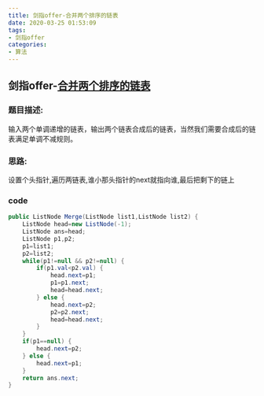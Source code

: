 ```yaml
---
title: 剑指offer-合并两个排序的链表
date: 2020-03-25 01:53:09
tags:
- 剑指offer
categories:
- 算法
---
```

## 剑指offer-[合并两个排序的链表](https://www.nowcoder.com/practice/d8b6b4358f774294a89de2a6ac4d9337?tpId=13&tqId=11169&tPage=1&rp=1&ru=/ta/coding-interviews&qru=/ta/coding-interviews/question-ranking)

### 题目描述:

输入两个单调递增的链表，输出两个链表合成后的链表，当然我们需要合成后的链表满足单调不减规则。

<!--more-->
### 思路:

​	设置个头指针,遍历两链表,谁小那头指针的next就指向谁,最后把剩下的链上

### code

```java
public ListNode Merge(ListNode list1,ListNode list2) {
    ListNode head=new ListNode(-1);
    ListNode ans=head;
    ListNode p1,p2;
    p1=list1;
    p2=list2;
    while(p1!=null && p2!=null) {
        if(p1.val<p2.val) {
            head.next=p1;
            p1=p1.next;
            head=head.next;
        } else {
            head.next=p2;
            p2=p2.next;
            head=head.next;
        }
    }
    if(p1==null) {
        head.next=p2;
    } else {
        head.next=p1;
    }
    return ans.next;
}
```

